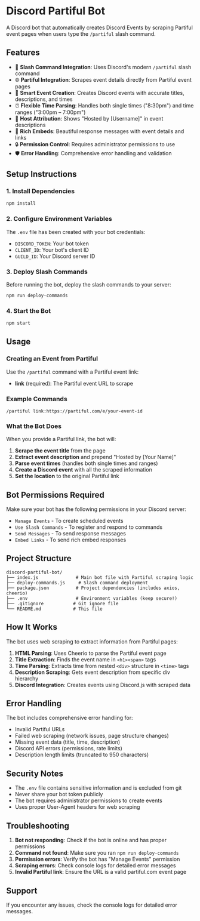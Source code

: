# Discord Partiful Bot

A Discord bot that automatically creates Discord Events by scraping Partiful event pages when users type the `/partiful` slash command.

## Features

- 🎯 **Slash Command Integration**: Uses Discord's modern `/partiful` slash command
- 🌐 **Partiful Integration**: Scrapes event details directly from Partiful event pages
- 📅 **Smart Event Creation**: Creates Discord events with accurate titles, descriptions, and times
- ⏰ **Flexible Time Parsing**: Handles both single times ("8:30pm") and time ranges ("3:00pm – 7:00pm")
- 👤 **Host Attribution**: Shows "Hosted by [Username]" in event descriptions
- 🎨 **Rich Embeds**: Beautiful response messages with event details and links
- 🔒 **Permission Control**: Requires administrator permissions to use
- 🛡️ **Error Handling**: Comprehensive error handling and validation

## Setup Instructions

### 1. Install Dependencies
```bash
npm install
```

### 2. Configure Environment Variables
The `.env` file has been created with your bot credentials:
- `DISCORD_TOKEN`: Your bot token
- `CLIENT_ID`: Your bot's client ID
- `GUILD_ID`: Your Discord server ID

### 3. Deploy Slash Commands
Before running the bot, deploy the slash commands to your server:
```bash
npm run deploy-commands
```

### 4. Start the Bot
```bash
npm start
```

## Usage

### Creating an Event from Partiful
Use the `/partiful` command with a Partiful event link:

- **link** (required): The Partiful event URL to scrape

### Example Commands
```
/partiful link:https://partiful.com/e/your-event-id
```

### What the Bot Does
When you provide a Partiful link, the bot will:
1. **Scrape the event title** from the page
2. **Extract event description** and prepend "Hosted by [Your Name]"
3. **Parse event times** (handles both single times and ranges)
4. **Create a Discord event** with all the scraped information
5. **Set the location** to the original Partiful link

## Bot Permissions Required

Make sure your bot has the following permissions in your Discord server:
- `Manage Events` - To create scheduled events
- `Use Slash Commands` - To register and respond to commands
- `Send Messages` - To send response messages
- `Embed Links` - To send rich embed responses

## Project Structure

```
discord-partiful-bot/
├── index.js              # Main bot file with Partiful scraping logic
├── deploy-commands.js     # Slash command deployment
├── package.json          # Project dependencies (includes axios, cheerio)
├── .env                  # Environment variables (keep secure!)
├── .gitignore           # Git ignore file
└── README.md            # This file
```

## How It Works

The bot uses web scraping to extract information from Partiful pages:
1. **HTML Parsing**: Uses Cheerio to parse the Partiful event page
2. **Title Extraction**: Finds the event name in `<h1><span>` tags
3. **Time Parsing**: Extracts time from nested `<div>` structure in `<time>` tags
4. **Description Scraping**: Gets event description from specific div hierarchy
5. **Discord Integration**: Creates events using Discord.js with scraped data

## Error Handling

The bot includes comprehensive error handling for:
- Invalid Partiful URLs
- Failed web scraping (network issues, page structure changes)
- Missing event data (title, time, description)
- Discord API errors (permissions, rate limits)
- Description length limits (truncated to 950 characters)

## Security Notes

- The `.env` file contains sensitive information and is excluded from git
- Never share your bot token publicly
- The bot requires administrator permissions to create events
- Uses proper User-Agent headers for web scraping

## Troubleshooting

1. **Bot not responding**: Check if the bot is online and has proper permissions
2. **Command not found**: Make sure you ran `npm run deploy-commands`
3. **Permission errors**: Verify the bot has "Manage Events" permission
4. **Scraping errors**: Check console logs for detailed error messages
5. **Invalid Partiful link**: Ensure the URL is a valid partiful.com event page

## Support

If you encounter any issues, check the console logs for detailed error messages.
